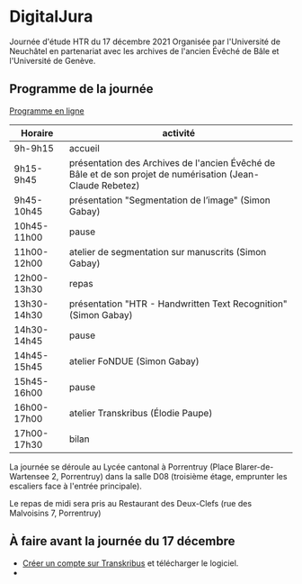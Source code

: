 # DigitalJura
Journée d'étude HTR du 17 décembre 2021
Organisée par l'Université de Neuchâtel en partenariat avec les archives de l'ancien Évêché de Bâle et l'Université de Genève.

## Programme de la journée 
[Programme en ligne](https://www.unine.ch/dh/home/digital-jura.html)

Horaire | activité
---|---
9h-9h15 | accueil
9h15-9h45 | présentation des Archives de l'ancien Évêché de Bâle et de son projet de numérisation (Jean-Claude Rebetez)
9h45-10h45 | présentation "Segmentation de l’image" (Simon Gabay)
10h45-11h00 | pause
11h00-12h00 | atelier de segmentation sur manuscrits (Simon Gabay)
12h00-13h30 | repas
13h30-14h30 | présentation "HTR - Handwritten Text Recognition" (Simon Gabay)
14h30-14h45 | pause
14h45-15h45 | atelier FoNDUE (Simon Gabay)
15h45-16h00 | pause
16h00-17h00 | atelier Transkribus (Élodie Paupe)
17h00-17h30 | bilan 
 
La journée se déroule au Lycée cantonal à Porrentruy (Place Blarer-de-Wartensee 2, Porrentruy) dans la salle D08 (troisième étage, emprunter les escaliers face à l'entrée principale).

Le repas de midi sera pris au Restaurant des Deux-Clefs (rue des Malvoisins 7, Porrentruy)

## À faire avant la journée du 17 décembre
* [Créer un compte sur Transkribus](https://readcoop.eu/transkribus/?sc=Transkribus) et télécharger le logiciel.
* 